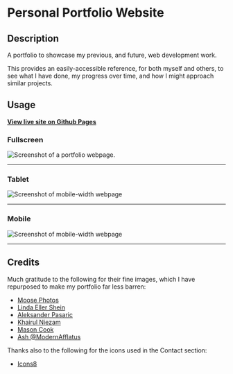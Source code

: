# Personal Portfolio Website

## Description

A portfolio to showcase my previous, and future, web development work.

This provides an easily-accessible reference, for both myself and others, to see what I have done, my progress over time, and how I might approach similar projects.

## Usage

[**View live site on Github Pages**](https://agia.github.io/webdev-portfolio)

### Fullscreen

![Screenshot of a portfolio webpage.](./images/screenshot-website-fullscreen.jpeg)

----

### Tablet

![Screenshot of mobile-width webpage](./images/screenshot-tablet.jpeg)

----

### Mobile

![Screenshot of mobile-width webpage](./images/screenshot-mobile.jpeg)

----

## Credits

Much gratitude to the following for their fine images, which I have repurposed to make my portfolio far less barren:

- [Moose Photos](https://www.pexels.com/@moose-photos-170195/)
- [Linda Eller Shein](https://www.pexels.com/photo/red-and-yellow-stop-sticker-1749900/)
- [Aleksander Pasaric](https://www.pexels.com/photo/what-is-this-is-all-real-text-with-yellow-background-3280211/)
- [Khairul Niezam](https://www.pexels.com/@niezam/)
- [Mason Cook](https://www.pexels.com/photo/blue-light-mask-2091399/)
- [Ash @ModernAfflatus](https://www.pexels.com/photo/yellow-and-black-striped-3662579/)

Thanks also to the following for the icons used in the Contact section:

- [Icons8](https://icons8.com)
